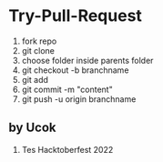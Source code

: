 # Try-Pull-Request
1. fork repo
2. git clone
3. choose folder inside parents folder
4. git checkout -b branchname
5. git add
6. git commit -m "content"
7. git push -u origin branchname

## by Ucok
1. Tes Hacktoberfest 2022
